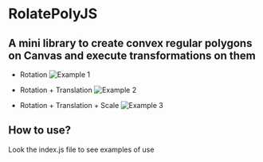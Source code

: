 # RolatePolyJS

## A mini library to create convex regular polygons on Canvas and execute transformations on them

- Rotation
  ![Example 1](/readme_files/gifs/example1.gif)

- Rotation + Translation
  ![Example 2](/readme_files/gifs/example2.gif)

- Rotation + Translation + Scale
  ![Example 3](/readme_files/gifs/example3.gif)

## How to use?

Look the index.js file to see examples of use
